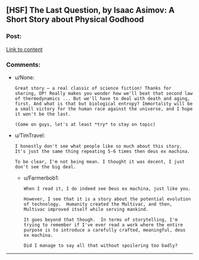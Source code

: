 ## [HSF] The Last Question, by Isaac Asimov: A Short Story about Physical Godhood

### Post:

[Link to content](http://www.multivax.com/last_question.html)

### Comments:

- u/None:
  ```
  Great story – a real classic of science fiction! Thanks for sharing, OP! Really makes you wonder how we'll beat that second law of thermodynamics ... But we'll have to deal with death and aging, first. And what is that but biological entropy? Immortality will be a small victory for the human race against the universe, and I hope it won't be the last.

  (Come on guys, let's at least *try* to stay on topic)
  ```

- u/TimTravel:
  ```
  I honestly don't see what people like so much about this story. It's just the same thing repeating 5-6 times then deus ex machina.

  To be clear, I'm not being mean. I thought it was decent, I just don't see the big deal.
  ```

  - u/Farmerbob1:
    ```
    When I read it, I do indeed see Deus ex machina, just like you.

    However, I see that it is a story about the potential evolution of technology.  Humanity created the Multivac, and then, Multivac improved itself while serving mankind.

    It goes beyond that though.  In terms of storytelling, I'm trying to remember if I've ever read a work where the entire purpose is to introduce a carefully crafted, meaningful, deus ex machina.

    Did I manage to say all that without spoilering too badly?
    ```

---

